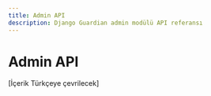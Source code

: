 ```yaml
---
title: Admin API
description: Django Guardian admin modülü API referansı
---
```


# Admin API

[İçerik Türkçeye çevrilecek]

<!-- Bu sayfa içeriği ana İngilizce api/admin.md dosyasından çevrilecektir -->
